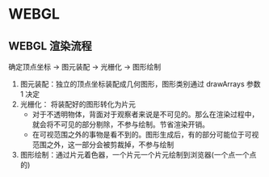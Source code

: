 # WEBGL

## WEBGL 渲染流程
确定顶点坐标 -> 图元装配 -> 光栅化 -> 图形绘制
1. 图元装配：独立的顶点坐标装配成几何图形，图形类别通过 drawArrays 参数 1 决定
2. 光栅化： 将装配好的图形转化为片元
   * 对于不透明物体，背面对于观察者来说是不可见的。那么在渲染过程中，就会将不可见的部分剔除，不参与绘制。节省渲染开销。
   * 在可视范围之外的事物是看不到的。图形生成后，有的部分可能位于可视范围之外，这一部分会被剪裁掉，不参与绘制
3. 图形绘制：通过片元着色器，一个片元一个片元绘制到浏览器(一个点一个点的)
